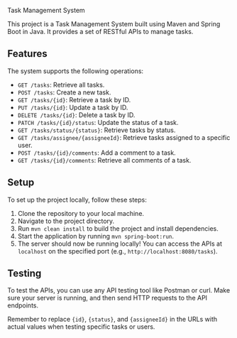 Task Management System

This project is a Task Management System built using Maven and Spring Boot in Java. It provides a set of RESTful APIs to manage tasks.

## Features

The system supports the following operations:

- `GET /tasks`: Retrieve all tasks.
- `POST /tasks`: Create a new task.
- `GET /tasks/{id}`: Retrieve a task by ID.
- `PUT /tasks/{id}`: Update a task by ID.
- `DELETE /tasks/{id}`: Delete a task by ID.
- `PATCH /tasks/{id}/status`: Update the status of a task.
- `GET /tasks/status/{status}`: Retrieve tasks by status.
- `GET /tasks/assignee/{assigneeId}`: Retrieve tasks assigned to a specific user.
- `POST /tasks/{id}/comments`: Add a comment to a task.
- `GET /tasks/{id}/comments`: Retrieve all comments of a task.

## Setup

To set up the project locally, follow these steps:

1. Clone the repository to your local machine.
2. Navigate to the project directory.
3. Run `mvn clean install` to build the project and install dependencies.
4. Start the application by running `mvn spring-boot:run`.
5. The server should now be running locally! You can access the APIs at `localhost` on the specified port (e.g., `http://localhost:8080/tasks`).

## Testing

To test the APIs, you can use any API testing tool like Postman or curl. Make sure your server is running, and then send HTTP requests to the API endpoints.

Remember to replace `{id}`, `{status}`, and `{assigneeId}` in the URLs with actual values when testing specific tasks or users.

